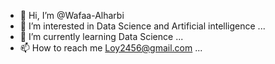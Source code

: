 - 👋 Hi, I’m @Wafaa-Alharbi
- 👀 I’m interested in Data Science and Artificial intelligence ...
- 🌱 I’m currently learning Data Science ...
- 📫 How to reach me Loy2456@gmail.com ...

<!---
Wafaa-Alharbi/Wafaa-Alharbi is a ✨ special ✨ repository because its `README.md` (this file) appears on your GitHub profile.
You can click the Preview link to take a look at your changes.
--->
